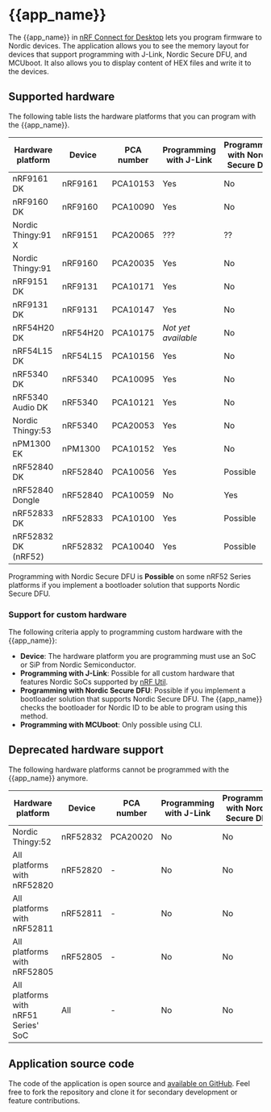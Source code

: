 # {{app_name}}

The {{app_name}} in [nRF Connect for Desktop](https://docs.nordicsemi.com/bundle/nrf-connect-desktop/page/index.html) lets you program firmware to Nordic devices. The application allows you to see the memory layout for devices that support programming with J-Link, Nordic Secure DFU, and MCUboot. It also allows you to display content of HEX files and write it to the devices.

## Supported hardware

The following table lists the hardware platforms that you can program with the {{app_name}}.

| Hardware platform   | Device   | PCA number | Programming with J-Link  | Programming with Nordic Secure DFU  | Programming with MCUboot |
|---------------------|----------|------------|--------------------------|-------------------------------------|--------------------------|
| nRF9161 DK          | nRF9161  | PCA10153   | Yes                      | No                                  | No                       |
| nRF9160 DK          | nRF9160  | PCA10090   | Yes                      | No                                  | No                       |
| Nordic Thingy:91 X  | nRF9151  | PCA20065   | ???                      | ??                                  | ???                      |
| Nordic Thingy:91    | nRF9160  | PCA20035   | Yes                      | No                                  | Yes                      |
| nRF9151 DK          | nRF9131  | PCA10171   | Yes                      | No                                  | No                       |
| nRF9131 DK          | nRF9131  | PCA10147   | Yes                      | No                                  | No                       |
| nRF54H20 DK         | nRF54H20 | PCA10175   | *Not yet available*      | No                                  | No                       |
| nRF54L15 DK         | nRF54L15 | PCA10156   | Yes                      | No                                  | No                       |
| nRF5340 DK          | nRF5340  | PCA10095   | Yes                      | No                                  | No                       |
| nRF5340 Audio DK    | nRF5340  | PCA10121   | Yes                      | No                                  | No                       |
| Nordic Thingy:53    | nRF5340  | PCA20053   | Yes                      | No                                  | Yes                      |
| nPM1300 EK          | nPM1300  | PCA10152   | Yes                      | No                                  | Yes                      |
| nRF52840 DK         | nRF52840 | PCA10056   | Yes                      | Possible                            | No                       |
| nRF52840 Dongle     | nRF52840 | PCA10059   | No                       | Yes                                 | No                       |
| nRF52833 DK         | nRF52833 | PCA10100   | Yes                      | Possible                            | No                       |
| nRF52832 DK (nRF52) | nRF52832 | PCA10040   | Yes                      | Possible                            | No                       |

Programming with Nordic Secure DFU is **Possible** on some nRF52 Series platforms if you implement a bootloader solution that supports Nordic Secure DFU.

### Support for custom hardware

The following criteria apply to programming custom hardware with the {{app_name}}:

- **Device**: The hardware platform you are programming must use an SoC or SiP from Nordic Semiconductor.
- **Programming with J-Link**: Possible for all custom hardware that features Nordic SoCs supported by [nRF Util](https://docs.nordicsemi.com/bundle/nrfutil/page/README.html).
- **Programming with Nordic Secure DFU**: Possible if you implement a bootloader solution that supports Nordic Secure DFU. The {{app_name}} checks the bootloader for Nordic ID to be able to program using this method.
- **Programming with MCUboot**: Only possible using CLI.

## Deprecated hardware support

The following hardware platforms cannot be programmed with the {{app_name}} anymore.

| Hardware platform   | Device   | PCA number | Programming with J-Link  | Programming with Nordic Secure DFU  | Programming with MCUboot |
|---------------------|----------|------------|--------------------------|-------------------------------------|--------------------------|
| Nordic Thingy:52    | nRF52832 | PCA20020   | No                       | No                                  | No                       |
| All platforms with nRF52820         | nRF52820 | -   | No                       | No                                  | No                       |
| All platforms with nRF52811         | nRF52811 | -   | No                       | No                                  | No                       |
| All platforms with nRF52805         | nRF52805 | -   | No                       | No                                  | No                       |
| All platforms with nRF51 Series' SoC          | All | -   | No                       | No                                  | No                       |

## Application source code

The code of the application is open source and [available on GitHub](https://github.com/NordicSemiconductor/pc-nrfconnect-programmer).
Feel free to fork the repository and clone it for secondary development or feature contributions.
